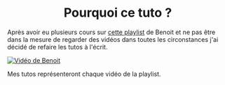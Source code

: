 <h1 align="center"> Pourquoi ce tuto ? </h1>

Après avoir eu plusieurs cours sur [cette playlist](https://www.youtube.com/playlist?list=PLBq3aRiVuwyzI0MT4LhvwqkVenz5pF_DM) de Benoit et ne pas être dans la mesure de regarder des vidéos dans toutes les circonstances j'ai décidé de refaire les tutos à l'écrit.

[![Vidéo de Benoit](https://img.youtube.com/vi/kuKb3VfcTWE/0.jpg)](https://www.youtube.com/watch?v=kuKb3VfcTWE&list=PLBq3aRiVuwyzI0MT4LhvwqkVenz5pF_DM&index=1)

Mes tutos représenteront chaque vidéo de la playlist.
